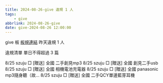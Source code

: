 ```yaml
---
title: 2024-08-26-give 違規 1 人
tags:
    - give
abbrlink: 2024-08-26-give
date: give-2024-08-26 12:00:00
---
```

give 板 [板規連結](https://www.ptt.cc/bbs/give/M.1612495900.A.C32.html)
昨天違規 1 人
<!-- more -->

違規清單
單日不得超過 3 篇

8/25 szuju □ [贈送] 全國 二手創見mp3
8/25 szuju □ [贈送] 全國 創見二手usb
8/25 szuju □ [贈送] 全國 相機電池充電器
8/25 szuju □ [贈送] 全國 panasonic mp3隨身聽（故…
8/25 szuju □ [贈送] 全國 二手QCY單邊藍芽耳機